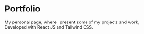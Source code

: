 # Portfolio
My personal page, where I present some of my projects and work, Developed with React JS and Tailwind CSS.
